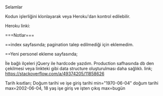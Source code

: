 Selamlar

Kodun işlerliğini klonlayarak veya Heroku'dan kontrol edilebilir.

Heroku linki:

===Notlar===


==index sayfasında; 
pagination talep edilmediği için eklemedim.

==Yeni personel ekleme sayfasında;

İle bağlı ilçeleri jQuery ile hardcode yazdım. Production safhasında db den çekilmesi veya linkteki gibi data structure oluşturulması daha sağlıklı.
link;  https://stackoverflow.com/a/49374205/11858626

Tarih kısıtları;
Doğum tarihi ve işe giriş tarihi min="1970-06-04" 
doğum tarihi max=2002-06-04, 18 yaş
işe giriş ve işten çıkış max=bugün